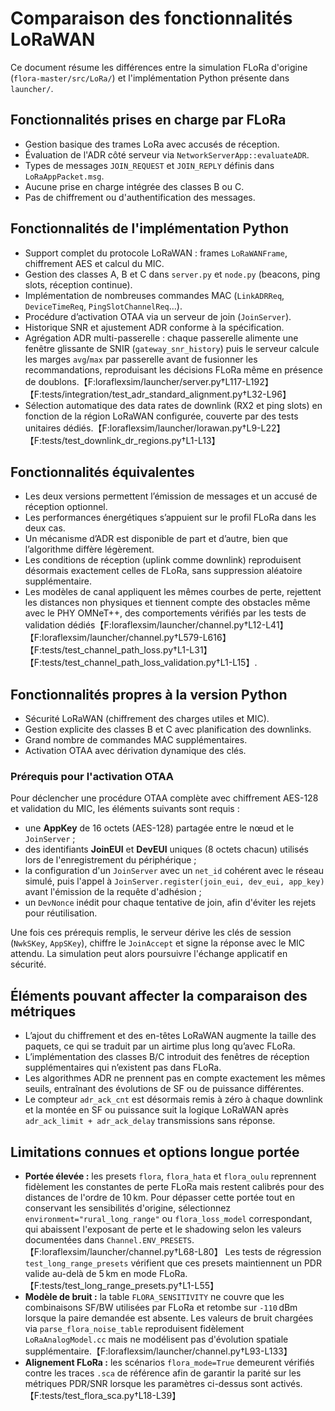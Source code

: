 # Comparaison des fonctionnalités LoRaWAN

Ce document résume les différences entre la simulation FLoRa d'origine
(`flora-master/src/LoRa/`) et l'implémentation Python présente dans `launcher/`.

## Fonctionnalités prises en charge par FLoRa

- Gestion basique des trames LoRa avec accusés de réception.
- Évaluation de l'ADR côté serveur via `NetworkServerApp::evaluateADR`.
- Types de messages ``JOIN_REQUEST`` et ``JOIN_REPLY`` définis dans
  `LoRaAppPacket.msg`.
- Aucune prise en charge intégrée des classes B ou C.
- Pas de chiffrement ou d'authentification des messages.

## Fonctionnalités de l'implémentation Python

- Support complet du protocole LoRaWAN : frames ``LoRaWANFrame``,
  chiffrement AES et calcul du MIC.
- Gestion des classes A, B et C dans `server.py` et `node.py` (beacons,
  ping slots, réception continue).
- Implémentation de nombreuses commandes MAC
  (``LinkADRReq``, ``DeviceTimeReq``, ``PingSlotChannelReq``…).
- Procédure d’activation OTAA via un serveur de join (`JoinServer`).
- Historique SNR et ajustement ADR conforme à la spécification.
- Agrégation ADR multi-passerelle : chaque passerelle alimente une fenêtre
  glissante de SNIR (`gateway_snr_history`) puis le serveur calcule les
  marges `avg`/`max` par passerelle avant de fusionner les recommandations,
  reproduisant les décisions FLoRa même en présence de doublons.【F:loraflexsim/launcher/server.py†L117-L192】【F:tests/integration/test_adr_standard_alignment.py†L32-L96】
- Sélection automatique des data rates de downlink (RX2 et ping slots) en
  fonction de la région LoRaWAN configurée, couverte par des tests unitaires
  dédiés.【F:loraflexsim/launcher/lorawan.py†L9-L22】【F:tests/test_downlink_dr_regions.py†L1-L13】

## Fonctionnalités équivalentes

- Les deux versions permettent l’émission de messages et un accusé de
  réception optionnel.
- Les performances énergétiques s’appuient sur le profil FLoRa dans les
  deux cas.
- Un mécanisme d’ADR est disponible de part et d’autre, bien que
  l’algorithme diffère légèrement.
- Les conditions de réception (uplink comme downlink) reproduisent
  désormais exactement celles de FLoRa, sans suppression aléatoire
  supplémentaire.
- Les modèles de canal appliquent les mêmes courbes de perte, rejettent les
  distances non physiques et tiennent compte des obstacles même avec le PHY
  OMNeT++, des comportements vérifiés par les tests de validation
  dédiés【F:loraflexsim/launcher/channel.py†L12-L41】【F:loraflexsim/launcher/channel.py†L579-L616】【F:tests/test_channel_path_loss.py†L1-L31】【F:tests/test_channel_path_loss_validation.py†L1-L15】.

## Fonctionnalités propres à la version Python

- Sécurité LoRaWAN (chiffrement des charges utiles et MIC).
- Gestion explicite des classes B et C avec planification des downlinks.
- Grand nombre de commandes MAC supplémentaires.
- Activation OTAA avec dérivation dynamique des clés.

### Prérequis pour l'activation OTAA

Pour déclencher une procédure OTAA complète avec chiffrement AES-128 et
validation du MIC, les éléments suivants sont requis :

- une **AppKey** de 16 octets (AES-128) partagée entre le nœud et le
  `JoinServer` ;
- des identifiants **JoinEUI** et **DevEUI** uniques (8 octets chacun)
  utilisés lors de l'enregistrement du périphérique ;
- la configuration d'un `JoinServer` avec un `net_id` cohérent avec le
  réseau simulé, puis l'appel à `JoinServer.register(join_eui, dev_eui,
  app_key)` avant l'émission de la requête d'adhésion ;
- un `DevNonce` inédit pour chaque tentative de join, afin d'éviter les
  rejets pour réutilisation.

Une fois ces prérequis remplis, le serveur dérive les clés de session
(`NwkSKey`, `AppSKey`), chiffre le `JoinAccept` et signe la réponse avec le
MIC attendu. La simulation peut alors poursuivre l'échange applicatif en
sécurité.

## Éléments pouvant affecter la comparaison des métriques

- L’ajout du chiffrement et des en-têtes LoRaWAN augmente la taille des
  paquets, ce qui se traduit par un airtime plus long qu’avec FLoRa.
- L’implémentation des classes B/C introduit des fenêtres de réception
  supplémentaires qui n’existent pas dans FLoRa.
- Les algorithmes ADR ne prennent pas en compte exactement les mêmes
  seuils, entraînant des évolutions de SF ou de puissance différentes.
- Le compteur `adr_ack_cnt` est désormais remis à zéro à chaque downlink
  et la montée en SF ou puissance suit la logique LoRaWAN après
  `adr_ack_limit + adr_ack_delay` transmissions sans réponse.

## Limitations connues et options longue portée

- **Portée élevée :** les presets `flora`, `flora_hata` et `flora_oulu` reprennent fidèlement les constantes de perte FLoRa mais restent calibrés pour des distances de l'ordre de 10 km. Pour dépasser cette portée tout en conservant les sensibilités d'origine, sélectionnez `environment="rural_long_range"` ou `flora_loss_model` correspondant, qui abaissent l'exposant de perte et le shadowing selon les valeurs documentées dans `Channel.ENV_PRESETS`.【F:loraflexsim/launcher/channel.py†L68-L80】 Les tests de régression `test_long_range_presets` vérifient que ces presets maintiennent un PDR valide au-delà de 5 km en mode FLoRa.【F:tests/test_long_range_presets.py†L1-L55】
- **Modèle de bruit :** la table `FLORA_SENSITIVITY` ne couvre que les combinaisons SF/BW utilisées par FLoRa et retombe sur `-110` dBm lorsque la paire demandée est absente. Les valeurs de bruit chargées via `parse_flora_noise_table` reproduisent fidèlement `LoRaAnalogModel.cc` mais ne modélisent pas d'évolution spatiale supplémentaire.【F:loraflexsim/launcher/channel.py†L93-L133】
- **Alignement FLoRa :** les scénarios `flora_mode=True` demeurent vérifiés contre les traces `.sca` de référence afin de garantir la parité sur les métriques PDR/SNR lorsque les paramètres ci-dessus sont activés.【F:tests/test_flora_sca.py†L18-L39】
